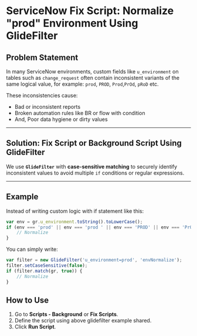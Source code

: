 # ServiceNow Fix Script: Normalize "prod" Environment Using GlideFilter

## Problem Statement

In many ServiceNow environments, custom fields like `u_environment` on tables such as `change_request` often contain inconsistent variants of the same logical value, for example: `prod`, `PROD`, `Prod`,`PrOd`, `pRoD` etc.

These inconsistencies cause:
- Bad or inconsistent reports
- Broken automation rules like BR or flow with condition
- And, Poor data hygiene or dirty values

---

## Solution: Fix Script or Background Script Using GlideFilter

We use **`GlideFilter`** with **case-sensitive matching** to securely identify inconsistent values to avoid multiple `if` conditions or regular expressions.

---

## Example

Instead of writing custom logic with if statement like this:

```javascript
var env = gr.u_environment.toString().toLowerCase();
if (env === 'prod' || env === 'prod ' || env === 'PROD' || env === 'PrOd') {
    // Normalize
}
```

You can simply write:
```javascript
var filter = new GlideFilter('u_environment=prod', 'envNormalize');
filter.setCaseSensitive(false);
if (filter.match(gr, true)) {
    // Normalize
}
```

## **How to Use**
1. Go to **Scripts - Background** or **Fix Scripts**.
2. Define the script using above glidefilter example shared.
3. Click **Run Script**.
